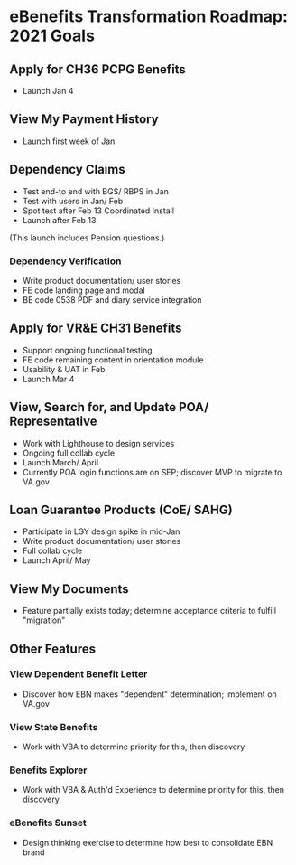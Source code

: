 # eBenefits Transformation Roadmap: 2021 Goals

## Apply for CH36 PCPG Benefits

- Launch Jan 4

## View My Payment History

- Launch first week of Jan

## Dependency Claims

- Test end-to end with BGS/ RBPS in Jan
- Test with users in Jan/ Feb
- Spot test after Feb 13 Coordinated Install
- Launch after Feb 13

(This launch includes Pension questions.)

### Dependency Verification

- Write product documentation/ user stories
- FE code landing page and modal
- BE code 0538 PDF and diary service integration

## Apply for VR&E CH31 Benefits

- Support ongoing functional testing
- FE code remaining content in orientation module
- Usability & UAT in Feb
- Launch Mar 4

## View, Search for, and Update POA/ Representative

- Work with Lighthouse to design services
- Ongoing full collab cycle
- Launch March/ April
- Currently POA login functions are on SEP; discover MVP to migrate to VA.gov

## Loan Guarantee Products (CoE/ SAHG)

- Participate in LGY design spike in mid-Jan
- Write product documentation/ user stories
- Full collab cycle
- Launch April/ May

## View My Documents

- Feature partially exists today; determine acceptance criteria to fulfill "migration"

## Other Features

### View Dependent Benefit Letter

- Discover how EBN makes "dependent" determination; implement on VA.gov

### View State Benefits

- Work with VBA to determine priority for this, then discovery

### Benefits Explorer

- Work with VBA & Auth'd Experience to determine priority for this, then discovery

### eBenefits Sunset

- Design thinking exercise to determine how best to consolidate EBN brand

